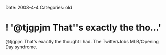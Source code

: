 Date: 2008-4-4
Categories: old

# ! '@tjgpjm That''s exactly the tho...'

@tjgpjm That's exactly the thought I had.  The Twitter/Jobs MLB/Opening Day syndrome.

